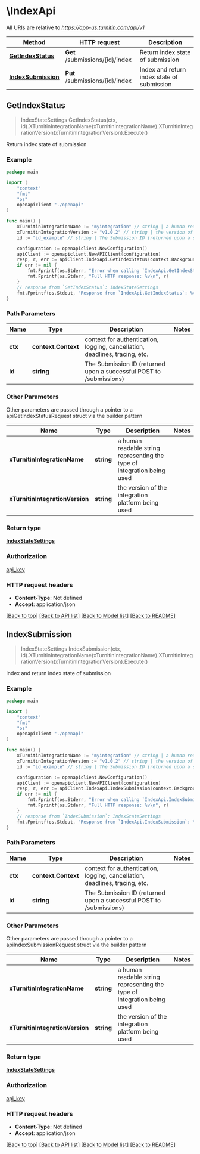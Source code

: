# \IndexApi

All URIs are relative to *https://app-us.turnitin.com/api/v1*

Method | HTTP request | Description
------------- | ------------- | -------------
[**GetIndexStatus**](IndexApi.md#GetIndexStatus) | **Get** /submissions/{id}/index | Return index state of submission
[**IndexSubmission**](IndexApi.md#IndexSubmission) | **Put** /submissions/{id}/index | Index and return index state of submission



## GetIndexStatus

> IndexStateSettings GetIndexStatus(ctx, id).XTurnitinIntegrationName(xTurnitinIntegrationName).XTurnitinIntegrationVersion(xTurnitinIntegrationVersion).Execute()

Return index state of submission

### Example

```go
package main

import (
    "context"
    "fmt"
    "os"
    openapiclient "./openapi"
)

func main() {
    xTurnitinIntegrationName := "myintegration" // string | a human readable string representing the type of integration being used
    xTurnitinIntegrationVersion := "v1.0.2" // string | the version of the integration platform being used
    id := "id_example" // string | The Submission ID (returned upon a successful POST to /submissions) 

    configuration := openapiclient.NewConfiguration()
    apiClient := openapiclient.NewAPIClient(configuration)
    resp, r, err := apiClient.IndexApi.GetIndexStatus(context.Background(), id).XTurnitinIntegrationName(xTurnitinIntegrationName).XTurnitinIntegrationVersion(xTurnitinIntegrationVersion).Execute()
    if err != nil {
        fmt.Fprintf(os.Stderr, "Error when calling `IndexApi.GetIndexStatus``: %v\n", err)
        fmt.Fprintf(os.Stderr, "Full HTTP response: %v\n", r)
    }
    // response from `GetIndexStatus`: IndexStateSettings
    fmt.Fprintf(os.Stdout, "Response from `IndexApi.GetIndexStatus`: %v\n", resp)
}
```

### Path Parameters


Name | Type | Description  | Notes
------------- | ------------- | ------------- | -------------
**ctx** | **context.Context** | context for authentication, logging, cancellation, deadlines, tracing, etc.
**id** | **string** | The Submission ID (returned upon a successful POST to /submissions)  | 

### Other Parameters

Other parameters are passed through a pointer to a apiGetIndexStatusRequest struct via the builder pattern


Name | Type | Description  | Notes
------------- | ------------- | ------------- | -------------
 **xTurnitinIntegrationName** | **string** | a human readable string representing the type of integration being used | 
 **xTurnitinIntegrationVersion** | **string** | the version of the integration platform being used | 


### Return type

[**IndexStateSettings**](IndexStateSettings.md)

### Authorization

[api_key](../README.md#api_key)

### HTTP request headers

- **Content-Type**: Not defined
- **Accept**: application/json

[[Back to top]](#) [[Back to API list]](../README.md#documentation-for-api-endpoints)
[[Back to Model list]](../README.md#documentation-for-models)
[[Back to README]](../README.md)


## IndexSubmission

> IndexStateSettings IndexSubmission(ctx, id).XTurnitinIntegrationName(xTurnitinIntegrationName).XTurnitinIntegrationVersion(xTurnitinIntegrationVersion).Execute()

Index and return index state of submission

### Example

```go
package main

import (
    "context"
    "fmt"
    "os"
    openapiclient "./openapi"
)

func main() {
    xTurnitinIntegrationName := "myintegration" // string | a human readable string representing the type of integration being used
    xTurnitinIntegrationVersion := "v1.0.2" // string | the version of the integration platform being used
    id := "id_example" // string | The Submission ID (returned upon a successful POST to /submissions) 

    configuration := openapiclient.NewConfiguration()
    apiClient := openapiclient.NewAPIClient(configuration)
    resp, r, err := apiClient.IndexApi.IndexSubmission(context.Background(), id).XTurnitinIntegrationName(xTurnitinIntegrationName).XTurnitinIntegrationVersion(xTurnitinIntegrationVersion).Execute()
    if err != nil {
        fmt.Fprintf(os.Stderr, "Error when calling `IndexApi.IndexSubmission``: %v\n", err)
        fmt.Fprintf(os.Stderr, "Full HTTP response: %v\n", r)
    }
    // response from `IndexSubmission`: IndexStateSettings
    fmt.Fprintf(os.Stdout, "Response from `IndexApi.IndexSubmission`: %v\n", resp)
}
```

### Path Parameters


Name | Type | Description  | Notes
------------- | ------------- | ------------- | -------------
**ctx** | **context.Context** | context for authentication, logging, cancellation, deadlines, tracing, etc.
**id** | **string** | The Submission ID (returned upon a successful POST to /submissions)  | 

### Other Parameters

Other parameters are passed through a pointer to a apiIndexSubmissionRequest struct via the builder pattern


Name | Type | Description  | Notes
------------- | ------------- | ------------- | -------------
 **xTurnitinIntegrationName** | **string** | a human readable string representing the type of integration being used | 
 **xTurnitinIntegrationVersion** | **string** | the version of the integration platform being used | 


### Return type

[**IndexStateSettings**](IndexStateSettings.md)

### Authorization

[api_key](../README.md#api_key)

### HTTP request headers

- **Content-Type**: Not defined
- **Accept**: application/json

[[Back to top]](#) [[Back to API list]](../README.md#documentation-for-api-endpoints)
[[Back to Model list]](../README.md#documentation-for-models)
[[Back to README]](../README.md)


